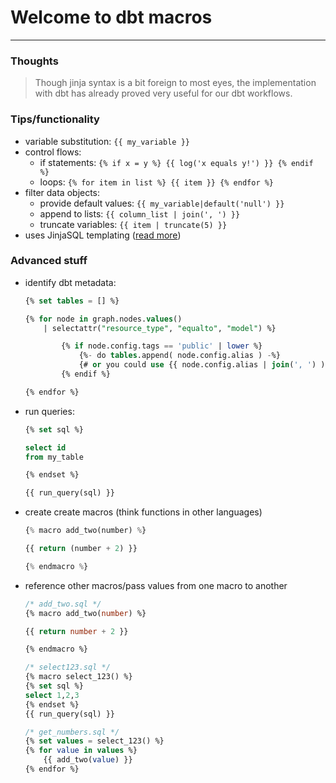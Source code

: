# Welcome to dbt macros

------------------

### Thoughts

> Though jinja syntax is a bit foreign to most eyes, the implementation with dbt has already proved very useful for our dbt workflows.


### Tips/functionality
- variable substitution: `{{ my_variable }}`
- control flows:
    - if statements: `{% if x = y %} {{ log('x equals y!') }} {% endif %}`
    - loops: `{% for item in list %} {{ item }} {% endfor %}`
- filter data objects:
    - provide default values: `{{ my_variable|default('null') }}`
    - append to lists: `{{ column_list | join(', ') }}`
    - truncate variables: `{{ item | truncate(5) }}`
- uses JinjaSQL templating ([read more](https://github.com/sripathikrishnan/jinjasql))

### Advanced stuff

- identify dbt metadata:
    ```sql
    {% set tables = [] %}

    {% for node in graph.nodes.values() 
        | selectattr("resource_type", "equalto", "model") %}

            {% if node.config.tags == 'public' | lower %}
                {%- do tables.append( node.config.alias ) -%}
                {# or you could use {{ node.config.alias | join(', ') )} #}
            {% endif %}

    {% endfor %}
    ```

- run queries:
    ```sql
    {% set sql %}

    select id
    from my_table

    {% endset %}

    {{ run_query(sql) }}
    ```
- create create macros (think functions in other languages)
    ```python
    {% macro add_two(number) %}

    {{ return (number + 2) }}

    {% endmacro %}
    ```
- reference other macros/pass values from one macro to another
    ```sql
    /* add_two.sql */
    {% macro add_two(number) %}

    {{ return number + 2 }}

    {% endmacro %}
    ```
    ```sql
    /* select123.sql */
    {% macro select_123() %}
    {% set sql %}
    select 1,2,3
    {% endset %}
    {{ run_query(sql) }}
    ```
    ```sql
    /* get_numbers.sql */
    {% set values = select_123() %}
    {% for value in values %}
        {{ add_two(value) }}
    {% endfor %}
    ```
